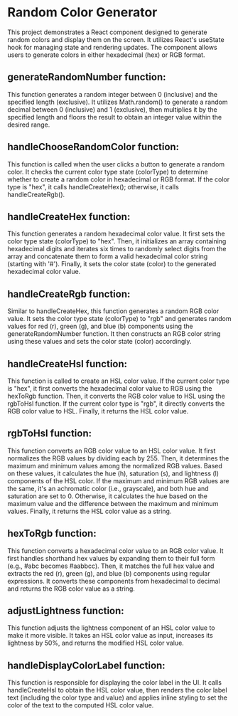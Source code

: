 # Random Color Generator

This project demonstrates a React component designed to generate random colors and display them on the screen. It utilizes React's useState hook for managing state and rendering updates. The component allows users to generate colors in either hexadecimal (hex) or RGB format.


## generateRandomNumber function: 

This function generates a random integer between 0 (inclusive) and the specified length (exclusive). It utilizes Math.random() to generate a random decimal between 0 (inclusive) and 1 (exclusive), then multiplies it by the specified length and floors the result to obtain an integer value within the desired range.

## handleChooseRandomColor function: 

This function is called when the user clicks a button to generate a random color. It checks the current color type state (colorType) to determine whether to create a random color in hexadecimal or RGB format. If the color type is "hex", it calls handleCreateHex(); otherwise, it calls handleCreateRgb().

## handleCreateHex function: 

This function generates a random hexadecimal color value. It first sets the color type state (colorType) to "hex". Then, it initializes an array containing hexadecimal digits and iterates six times to randomly select digits from the array and concatenate them to form a valid hexadecimal color string (starting with '#'). Finally, it sets the color state (color) to the generated hexadecimal color value.

## handleCreateRgb function: 

Similar to handleCreateHex, this function generates a random RGB color value. It sets the color type state (colorType) to "rgb" and generates random values for red (r), green (g), and blue (b) components using the generateRandomNumber function. It then constructs an RGB color string using these values and sets the color state (color) accordingly.

## handleCreateHsl function: 

This function is called to create an HSL color value. If the current color type is "hex", it first converts the hexadecimal color value to RGB using the hexToRgb function. Then, it converts the RGB color value to HSL using the rgbToHsl function. If the current color type is "rgb", it directly converts the RGB color value to HSL. Finally, it returns the HSL color value.

## rgbToHsl function: 

This function converts an RGB color value to an HSL color value. It first normalizes the RGB values by dividing each by 255. Then, it determines the maximum and minimum values among the normalized RGB values. Based on these values, it calculates the hue (h), saturation (s), and lightness (l) components of the HSL color. If the maximum and minimum RGB values are the same, it's an achromatic color (i.e., grayscale), and both hue and saturation are set to 0. Otherwise, it calculates the hue based on the maximum value and the difference between the maximum and minimum values. Finally, it returns the HSL color value as a string.

## hexToRgb function: 

This function converts a hexadecimal color value to an RGB color value. It first handles shorthand hex values by expanding them to their full form (e.g., #abc becomes #aabbcc). Then, it matches the full hex value and extracts the red (r), green (g), and blue (b) components using regular expressions. It converts these components from hexadecimal to decimal and returns the RGB color value as a string.

## adjustLightness function: 

This function adjusts the lightness component of an HSL color value to make it more visible. It takes an HSL color value as input, increases its lightness by 50%, and returns the modified HSL color value.

## handleDisplayColorLabel function: 

This function is responsible for displaying the color label in the UI. It calls handleCreateHsl to obtain the HSL color value, then renders the color label text (including the color type and value) and applies inline styling to set the color of the text to the computed HSL color value.